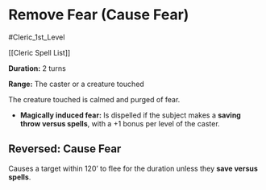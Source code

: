 # Remove Fear (Cause Fear)

#Cleric_1st_Level 

[[Cleric Spell List]]

**Duration:** 2 turns

**Range:** The caster or a creature touched

The creature touched is calmed and purged of fear.

- **Magically induced fear:** Is dispelled if the subject makes a **saving throw versus spells**, with a +1 bonus per level of the caster.

## Reversed: Cause Fear

Causes a target within 120’ to flee for the duration unless they **save versus spells**.